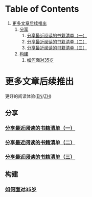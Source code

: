 
# Table of Contents

1.  [更多文章后续推出](#org8567383)
    1.  [分享](#org195d23c)
        1.  [分享最近阅读的书籍清单（一）](#org0988e52)
        2.  [分享最近阅读的书籍清单（二）](#org1119502)
        3.  [分享最近阅读的书籍清单（三）](#orga39276e)
    2.  [构建](#orgac4d90c)
        1.  [如何面对35岁](#org57b07e4)


<a id="org8567383"></a>

# 更多文章后续推出

更好的阅读体验([EN](https://tiglapiles.github.io/article/)/[ZH](https://tiglapiles.github.io/article/src/README.zh.html))


<a id="org195d23c"></a>

## 分享


<a id="org0988e52"></a>

### [分享最近阅读的书籍清单（一）](./src/recent_reading.md)


<a id="org1119502"></a>

### [分享最近阅读的书籍清单（二）](./src/recent_reading2.zh.md)


<a id="orga39276e"></a>

### [分享最近阅读的书籍清单（三）](./src/recent_reading3.zh.md)


<a id="orgac4d90c"></a>

## 构建


<a id="org57b07e4"></a>

### [如何面对35岁](./src/how_face_midnight.md)

